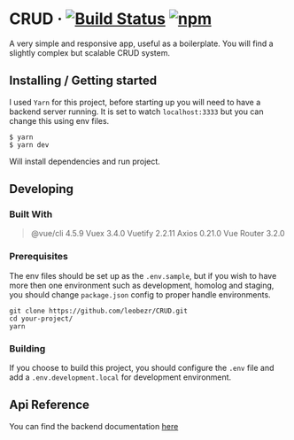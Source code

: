 # CRUD &middot; [![Build Status](https://img.shields.io/travis/npm/npm/latest.svg?style=flat-square)](https://travis-ci.org/npm/npm) [![npm](https://img.shields.io/npm/v/npm.svg?style=flat-square)](https://www.npmjs.com/package/npm)

A very simple and responsive app, useful as a boilerplate. You will find a slightly complex but scalable CRUD system.

## Installing / Getting started

I used `Yarn` for this project, before starting up you will need to have a backend server running. It is set to watch `localhost:3333` but you can change this using env files.

```shell
$ yarn
$ yarn dev
```

Will install dependencies and run project.

## Developing

### Built With
> @vue/cli 4.5.9 
> Vuex 3.4.0
> Vuetify 2.2.11
> Axios 0.21.0
> Vue Router 3.2.0

### Prerequisites

The env files should be set up as the `.env.sample`, but if you wish to have more then one environment such as development, homolog and staging, you should change `package.json` config to proper handle environments.

```shell
git clone https://github.com/leobezr/CRUD.git
cd your-project/
yarn
```

### Building

If you choose to build this project, you should configure the `.env` file and add a `.env.development.local` for development environment.

## Api Reference

You can find the backend documentation [here](https://github.com/leobezr/CRUD-backend)

